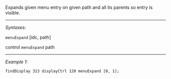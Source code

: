 Expands given menu entry on given path and all its parents so entry is visible.


---
*Syntaxes:*

`menuExpand` [idc, path]

control `menuExpand` path

---
*Example 1:*

```sqf
findDisplay 313 displayCtrl 120 menuExpand [0, 1];
```